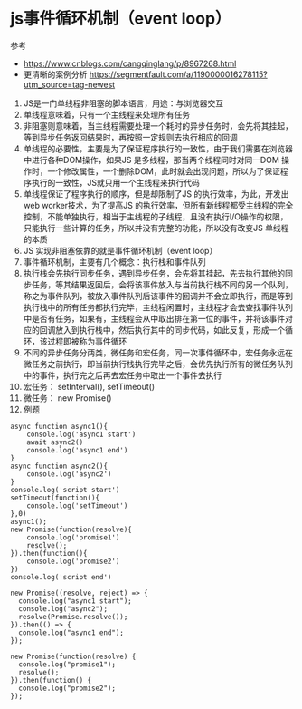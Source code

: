 # js事件循环机制（event loop）

参考  
- https://www.cnblogs.com/cangqinglang/p/8967268.html
- 更清晰的案例分析 https://segmentfault.com/a/1190000016278115?utm_source=tag-newest
1. JS是一门单线程非阻塞的脚本语言，用途：与浏览器交互
2. 单线程意味着，只有一个主线程来处理所有任务
3. 非阻塞则意味着，当主线程需要处理一个耗时的异步任务时，会先将其挂起，等到异步任务返回结果时，再按照一定规则去执行相应的回调
4. 单线程的必要性，主要是为了保证程序执行的一致性，由于我们需要在浏览器中进行各种DOM操作，如果JS 是多线程，那当两个线程同时对同一DOM 操作时，一个修改属性，一个删除DOM，此时就会出现问题，所以为了保证程序执行的一致性，JS就只用一个主线程来执行代码
5. 单线程保证了程序执行的顺序，但是却限制了JS 的执行效率，为此，开发出web worker技术，为了提高JS 的执行效率，但所有新线程都受主线程的完全控制，不能单独执行，相当于主线程的子线程，且没有执行I/O操作的权限，只能执行一些计算的任务，所以并没有完整的功能，所以没有改变JS 单线程的本质
6. JS 实现非阻塞依靠的就是事件循环机制（event loop）
7. 事件循环机制，主要有几个概念：执行栈和事件队列
8. 执行栈会先执行同步任务，遇到异步任务，会先将其挂起，先去执行其他的同步任务，等其结果返回后，会将该事件放入与当前执行栈不同的另一个队列，称之为事件队列，被放入事件队列后该事件的回调并不会立即执行，而是等到执行栈中的所有任务都执行完毕，主线程闲置时，主线程才会去查找事件队列中是否有任务，如果有，主线程会从中取出排在第一位的事件，并将该事件对应的回调放入到执行栈中，然后执行其中的同步代码，如此反复，形成一个循环，该过程即被称为事件循环
9. 不同的异步任务分两类，微任务和宏任务，同一次事件循环中，宏任务永远在微任务之前执行，即当前执行栈执行完毕之后，会优先执行所有的微任务队列中的事件，执行完之后再去宏任务中取出一个事件去执行
10. 宏任务： setInterval(),  setTimeout()
11. 微任务： new Promise()
12. 例题

```
async function async1(){
    console.log('async1 start')
    await async2()
    console.log('async1 end')
}
async function async2(){
    console.log('async2')
}
console.log('script start')
setTimeout(function(){
    console.log('setTimeout') 
},0)  
async1();
new Promise(function(resolve){
    console.log('promise1')
    resolve();
}).then(function(){
    console.log('promise2')
})
console.log('script end')
```


```
new Promise((resolve, reject) => {
  console.log("async1 start");
  console.log("async2");
  resolve(Promise.resolve());
}).then(() => {
  console.log("async1 end");
});

new Promise(function(resolve) {
  console.log("promise1");
  resolve();
}).then(function() {
  console.log("promise2");
});
```
